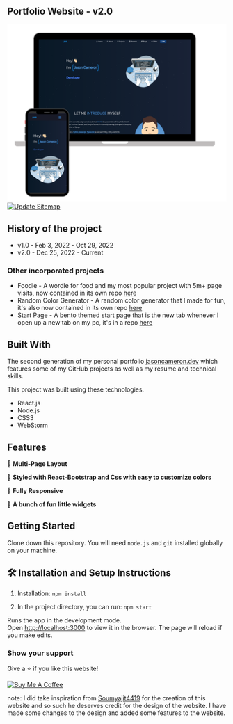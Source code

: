 <h2>
  Portfolio Website - v2.0<br/>
</h2>
<div>
  <img alt="Demo" src="./Images/readme-img1.png" />
</div>
<a href="https://github.com/JasonLovesDoggo/JasonLovesDoggo.github.io/actions/workflows/UpdateSitemap.yml"><img src="https://github.com/JasonLovesDoggo/JasonLovesDoggo.github.io/actions/workflows/UpdateSitemap.yml/badge.svg" alt="Update Sitemap"></a>

<br/>

## History of the project
-  v1.0 - Feb 3, 2022 - Oct 29, 2022
-  v2.0 - Dec 25, 2022 - Current

### Other incorporated projects
- Foodle - A wordle for food and my most popular project with 5m+ page visits, now contained in its own repo [here](https://github.com/JasonLovesDoggo/foodle)
- Random Color Generator - A random color generator that I made for fun, it's also now contained in its own repo [here](https://github.com/JasonLovesDoggo/random-color)
- Start Page - A bento themed start page that is the new tab whenever I open up a new tab on my pc, it's in a repo [here](https://github.com/JasonLovesDoggo/StartPage)
## Built With

The second generation of my personal portfolio <a href="https://jasoncameron.dev/" target="_blank">jasoncameron.dev</a>
which features some of my GitHub projects as well as my resume and technical skills.<br/>

This project was built using these technologies.

- React.js
- Node.js
- CSS3
- WebStorm

## Features

**📖 Multi-Page Layout**

**🎨 Styled with React-Bootstrap and Css with easy to customize colors**

**📱 Fully Responsive**

**📝 A bunch of fun little widgets**

## Getting Started

Clone down this repository. You will need `node.js` and `git` installed globally on your machine.

## 🛠 Installation and Setup Instructions

1. Installation: `npm install`

2. In the project directory, you can run: `npm start`

Runs the app in the development mode.\
Open [http://localhost:3000](http://localhost:3000) to view it in the browser.
The page will reload if you make edits.

### Show your support

Give a ⭐ if you like this website!

<a href="https://www.buymeacoffee.com/JasonLovesDoggo" target="_blank"><img src="https://cdn.buymeacoffee.com/buttons/v2/default-blue.png" alt="Buy Me A Coffee" height= "60px" width= "217px" ></a>

note: I did take inspiration from [Soumyajit4419](https://github.com/soumyajit4419/Portfolio) for the creation of this
website and so such he deserves credit for the design of the website. I have made some changes to the design and added
some features to the website.
